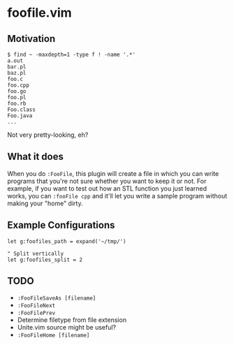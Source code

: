 # foofile.vim

## Motivation

```
$ find ~ -maxdepth=1 -type f ! -name '.*'
a.out
bar.pl
baz.pl
foo.c
foo.cpp
foo.go
foo.pl
foo.rb
Foo.class
Foo.java
...
```

Not very pretty-looking, eh?

## What it does
When you do `:FooFile`, this plugin will create a file in which you can write
programs that you're not sure whether you want to keep it or not. For example,
if you want to test out how an STL function you just learned works, you can
`:fooFile cpp` and it'll let you write a sample program without making your
"home" dirty.

## Example Configurations

```vim
let g:foofiles_path = expand('~/tmp/')

" Split vertically
let g:foofiles_split = 2
```

## TODO
* `:FooFileSaveAs [filename]`
* `:FooFileNext`
* `:FooFilePrev`
* Determine filetype from file extension
* Unite.vim source might be useful?
* `:FooFileHome [filename]`
